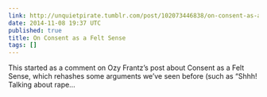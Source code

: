 ```yaml
---
link: http://unquietpirate.tumblr.com/post/102073446838/on-consent-as-a-felt-sense
date: 2014-11-08 19:37 UTC
published: true
title: On Consent as a Felt Sense
tags: []
---
```


This started as a comment on Ozy Frantz’s post about Consent as a Felt Sense, which rehashes some arguments we’ve seen before (such as “Shhh! Talking about rape…
